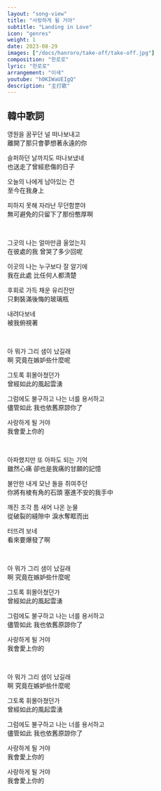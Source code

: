 ```yaml
---
layout: "song-view"
title: "사랑하게 될 거야"
subtitle: "Landing in Love"
icon: "genres"
weight: 1
date: 2023-08-29
images: ["/docs/hanroro/take-off/take-off.jpg"]
composition: "한로로"
lyric: "한로로"
arrangement: "이새"
youtube: "h0KIWaUEIgQ"
description: "主打歌"
---
```


## 韓中歌詞

영원을 꿈꾸던 널 떠나보내고  
離開了那只會夢想著永遠的你  

슬퍼하던 날까지도 떠나보냈네  
也送走了曾經悲傷的日子  

오늘의 나에게 남아있는 건  
至今在我身上  

피하지 못해 자라난 무던함뿐야  
無可避免的只留下了那份憨厚啊  

<br>

그곳의 나는 얼마만큼 울었는지  
在彼處的我 曾哭了多少回呢  

이곳의 나는 누구보다 잘 알기에  
我在此處 比任何人都清楚  

후회로 가득 채운 유리잔만  
只剩裝滿後悔的玻璃瓶  

내려다보네  
被我俯視著  

<br>

아 뭐가 그리 샘이 났길래  
啊 究竟在嫉妒些什麼呢  

그토록 휘몰아쳤던가  
曾經如此的風起雲湧  

그럼에도 불구하고 나는 너를 용서하고  
儘管如此 我也依舊原諒你了  

사랑하게 될 거야  
我會愛上你的  

<br>

아파했지만 또 아파도 되는 기억  
雖然心痛 卻也是我痛的甘願的記憶  

불안한 내게 모난 돌을 쥐여주던  
你將有棱有角的石頭 塞進不安的我手中  

깨진 조각 틈 새어 나온 눈물  
從破裂的縫隙中 淚水奪眶而出  

터뜨려 보네  
看來要爆發了啊  

<br>

아 뭐가 그리 샘이 났길래  
啊 究竟在嫉妒些什麼呢  

그토록 휘몰아쳤던가  
曾經如此的風起雲湧  

그럼에도 불구하고 나는 너를 용서하고  
儘管如此 我也依舊原諒你了  

사랑하게 될 거야  
我會愛上你的  

<br>

아 뭐가 그리 샘이 났길래  
啊 究竟在嫉妒些什麼呢  

그토록 휘몰아쳤던가  
曾經如此的風起雲湧  

그럼에도 불구하고 나는 너를 용서하고  
儘管如此 我也依舊原諒你了  

사랑하게 될 거야  
我會愛上你的  

사랑하게 될 거야  
我會愛上你的  
